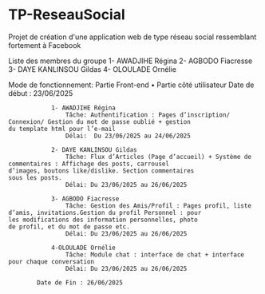 # TP-ReseauSocial
Projet de création d'une application web de type réseau social ressemblant fortement à Facebook

Liste des membres du groupe 
	1- AWADJIHE Régina
	2- AGBODO Fiacresse
	3- DAYE KANLINSOU Gildas
	4- OLOULADE Ornélie

Mode de fonctionnement:
	Partie Front-end
		•	Partie côté utilisateur
			Date de début : 23/06/2025

				1- AWADJIHE Régina	
 					Tâche: Authentification : Pages d’inscription/ 								Connexion/ Gestion du mot de passe oublié + gestion 					du template html pour l’e-mail
					Délai:	Du 23/06/2025 au 24/06/2025

				2- DAYE KANLINSOU Gildas
					Tâche: Flux d’Articles (Page d’accueil) + Système de 					 commentaires : Affichage des posts, carrousel 								d’images, boutons like/dislike. Section commentaires 					 sous les posts.	
					Délai: Du 23/06/2025 au 26/06/2025

				3- AGBODO Fiacresse	
					Tâche: Gestion des Amis/Profil : Pages profil, liste 					 d’amis, invitations.Gestion du profil Personnel : pour 					les modifications des information personnelles, photo 					  de profil, et du mot de passe etc.	
					Délai: Du 23/06/2025 au 26/06/2025

				4-OLOULADE Ornélie
					Tâche: Module chat : interface de chat + interface 					   pour chaque conversation	
					Délai: Du 23/06/2025 au 26/06/2025

			Date de Fin : 26/06/2025

